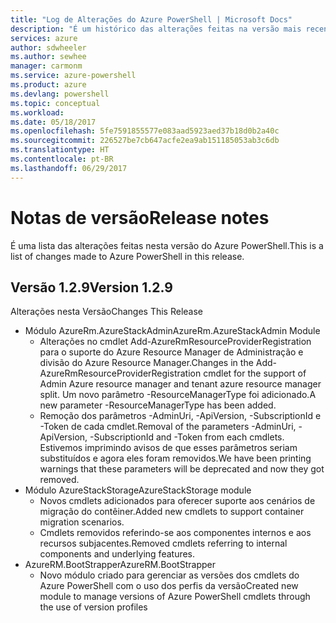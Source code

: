 ```yaml
---
title: "Log de Alterações do Azure PowerShell | Microsoft Docs"
description: "É um histórico das alterações feitas na versão mais recente do Azure PowerShell."
services: azure
author: sdwheeler
ms.author: sewhee
manager: carmonm
ms.service: azure-powershell
ms.product: azure
ms.devlang: powershell
ms.topic: conceptual
ms.workload: 
ms.date: 05/18/2017
ms.openlocfilehash: 5fe7591855577e083aad5923aed37b18d0b2a40c
ms.sourcegitcommit: 226527be7cb647acfe2ea9ab151185053ab3c6db
ms.translationtype: HT
ms.contentlocale: pt-BR
ms.lasthandoff: 06/29/2017
---
```

# <a name="release-notes"></a><span data-ttu-id="89e66-103">Notas de versão</span><span class="sxs-lookup"><span data-stu-id="89e66-103">Release notes</span></span>

<span data-ttu-id="89e66-104">É uma lista das alterações feitas nesta versão do Azure PowerShell.</span><span class="sxs-lookup"><span data-stu-id="89e66-104">This is a list of changes made to Azure PowerShell in this release.</span></span>

## <a name="version-129"></a><span data-ttu-id="89e66-105">Versão 1.2.9</span><span class="sxs-lookup"><span data-stu-id="89e66-105">Version 1.2.9</span></span>

<span data-ttu-id="89e66-106">Alterações nesta Versão</span><span class="sxs-lookup"><span data-stu-id="89e66-106">Changes This Release</span></span>

* <span data-ttu-id="89e66-107">Módulo AzureRm.AzureStackAdmin</span><span class="sxs-lookup"><span data-stu-id="89e66-107">AzureRm.AzureStackAdmin Module</span></span>
    + <span data-ttu-id="89e66-108">Alterações no cmdlet Add-AzureRmResourceProviderRegistration para o suporte do Azure Resource Manager de Administração e divisão do Azure Resource Manager.</span><span class="sxs-lookup"><span data-stu-id="89e66-108">Changes in the Add-AzureRmResourceProviderRegistration cmdlet for the support of Admin Azure resource manager and tenant azure resource manager split.</span></span> <span data-ttu-id="89e66-109">Um novo parâmetro -ResourceManagerType foi adicionado.</span><span class="sxs-lookup"><span data-stu-id="89e66-109">A new parameter -ResourceManagerType has been added.</span></span>
    + <span data-ttu-id="89e66-110">Remoção dos parâmetros -AdminUri, -ApiVersion, -SubscriptionId e -Token de cada cmdlet.</span><span class="sxs-lookup"><span data-stu-id="89e66-110">Removal of the parameters -AdminUri, -ApiVersion, -SubscriptionId and -Token from each cmdlets.</span></span> <span data-ttu-id="89e66-111">Estivemos imprimindo avisos de que esses parâmetros seriam substituídos e agora eles foram removidos.</span><span class="sxs-lookup"><span data-stu-id="89e66-111">We have been printing warnings that these parameters will be deprecated and now they got removed.</span></span>
* <span data-ttu-id="89e66-112">Módulo AzureStackStorage</span><span class="sxs-lookup"><span data-stu-id="89e66-112">AzureStackStorage module</span></span>
    + <span data-ttu-id="89e66-113">Novos cmdlets adicionados para oferecer suporte aos cenários de migração do contêiner.</span><span class="sxs-lookup"><span data-stu-id="89e66-113">Added new cmdlets to support container migration scenarios.</span></span>
    + <span data-ttu-id="89e66-114">Cmdlets removidos referindo-se aos componentes internos e aos recursos subjacentes.</span><span class="sxs-lookup"><span data-stu-id="89e66-114">Removed cmdlets referring to internal components and underlying features.</span></span>
* <span data-ttu-id="89e66-115">AzureRM.BootStrapper</span><span class="sxs-lookup"><span data-stu-id="89e66-115">AzureRM.BootStrapper</span></span>
    + <span data-ttu-id="89e66-116">Novo módulo criado para gerenciar as versões dos cmdlets do Azure PowerShell com o uso dos perfis da versão</span><span class="sxs-lookup"><span data-stu-id="89e66-116">Created new module to manage versions of Azure PowerShell cmdlets through the use of version profiles</span></span>